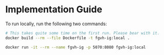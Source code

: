 # Implementation Guide

To run locally, run the following two commands:

```bash
# This takes quite some time on the first run. Please bear with it.
docker build --rm --file Dockerfile -t fgvh-ig:local .

docker run -it --rm --name fgvh-ig -p 5070:8080 fgvh-ig:local
```